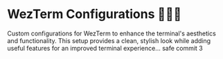 # WezTerm Configurations 👨‍💻🔥

Custom configurations for WezTerm to enhance the terminal's aesthetics and functionality. This setup provides a clean, stylish look while adding useful features for an improved terminal experience...
safe commit 3

